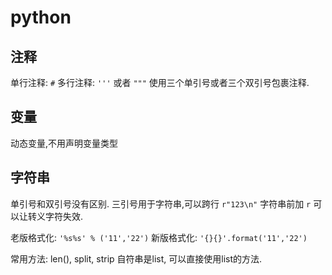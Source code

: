 # python

## 注释

单行注释: `#` 
多行注释: `'''` 或者 `"""`  使用三个单引号或者三个双引号包裹注释.

## 变量

动态变量,不用声明变量类型

## 字符串

单引号和双引号没有区别.
三引号用于字符串,可以跨行
`r"123\n"` 字符串前加 `r` 可以让转义字符失效.

老版格式化: `'%s%s' % ('11','22')` 
新版格式化: `'{}{}'.format('11','22')`

常用方法: len(), split, strip
自符串是list, 可以直接使用list的方法.
